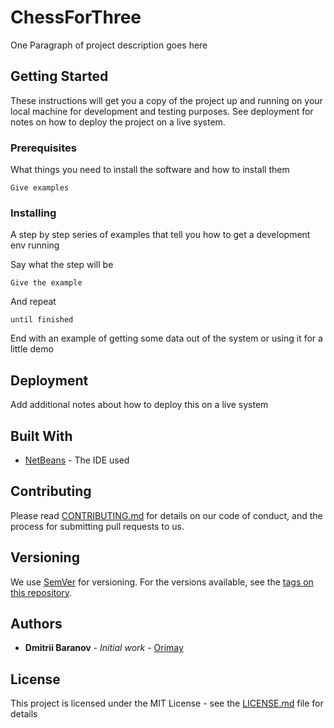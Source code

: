 # ChessForThree  

One Paragraph of project description goes here

## Getting Started

These instructions will get you a copy of the project up and running on your local machine for development and testing purposes. See deployment for notes on how to deploy the project on a live system.

### Prerequisites

What things you need to install the software and how to install them

```
Give examples
```

### Installing

A step by step series of examples that tell you how to get a development env running

Say what the step will be

```
Give the example
```

And repeat

```
until finished
```

End with an example of getting some data out of the system or using it for a little demo

## Deployment

Add additional notes about how to deploy this on a live system

## Built With

* [NetBeans](http://netbeans.apache.org/) - The IDE used

## Contributing

Please read [CONTRIBUTING.md](https://gist.github.com/PurpleBooth/b24679402957c63ec426) for details on our code of conduct, and the process for submitting pull requests to us.

## Versioning

We use [SemVer](http://semver.org/) for versioning. For the versions available, see the [tags on this repository](https://github.com/your/project/tags). 

## Authors

* **Dmitrii Baranov** - *Initial work* - [Orimay](https://github.com/Orimay)


## License

This project is licensed under the MIT License - see the [LICENSE.md](LICENSE.md) file for details
<!--stackedit_data:
eyJoaXN0b3J5IjpbLTE2NjM5NDcyMTEsMTczMDUxNjA0M119
-->